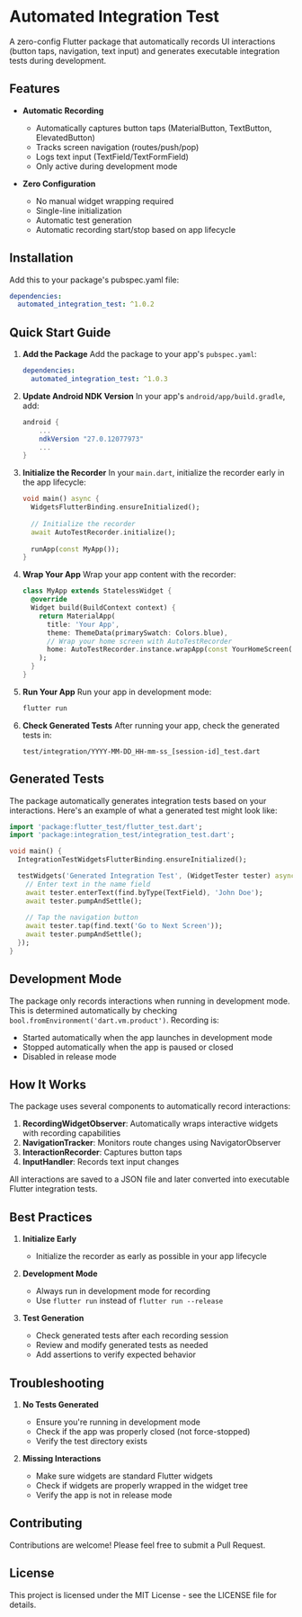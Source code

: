 # Automated Integration Test

A zero-config Flutter package that automatically records UI interactions (button taps, navigation, text input) and generates executable integration tests during development.

## Features

- **Automatic Recording**
  - Automatically captures button taps (MaterialButton, TextButton, ElevatedButton)
  - Tracks screen navigation (routes/push/pop)
  - Logs text input (TextField/TextFormField)
  - Only active during development mode

- **Zero Configuration**
  - No manual widget wrapping required
  - Single-line initialization
  - Automatic test generation
  - Automatic recording start/stop based on app lifecycle

## Installation

Add this to your package's pubspec.yaml file:

```yaml
dependencies:
  automated_integration_test: ^1.0.2
```

## Quick Start Guide

1. **Add the Package**
   Add the package to your app's `pubspec.yaml`:
   ```yaml
   dependencies:
     automated_integration_test: ^1.0.3
   ```

2. **Update Android NDK Version**
   In your app's `android/app/build.gradle`, add:
   ```gradle
   android {
       ...
       ndkVersion "27.0.12077973"
       ...
   }
   ```

3. **Initialize the Recorder**
   In your `main.dart`, initialize the recorder early in the app lifecycle:
   ```dart
   void main() async {
     WidgetsFlutterBinding.ensureInitialized();
     
     // Initialize the recorder
     await AutoTestRecorder.initialize();
     
     runApp(const MyApp());
   }
   ```

4. **Wrap Your App**
   Wrap your app content with the recorder:
   ```dart
   class MyApp extends StatelessWidget {
     @override
     Widget build(BuildContext context) {
       return MaterialApp(
         title: 'Your App',
         theme: ThemeData(primarySwatch: Colors.blue),
         // Wrap your home screen with AutoTestRecorder
         home: AutoTestRecorder.instance.wrapApp(const YourHomeScreen()),
       );
     }
   }
   ```

5. **Run Your App**
   Run your app in development mode:
   ```bash
   flutter run
   ```

6. **Check Generated Tests**
   After running your app, check the generated tests in:
   ```
   test/integration/YYYY-MM-DD_HH-mm-ss_[session-id]_test.dart
   ```

## Generated Tests

The package automatically generates integration tests based on your interactions. Here's an example of what a generated test might look like:

```dart
import 'package:flutter_test/flutter_test.dart';
import 'package:integration_test/integration_test.dart';

void main() {
  IntegrationTestWidgetsFlutterBinding.ensureInitialized();

  testWidgets('Generated Integration Test', (WidgetTester tester) async {
    // Enter text in the name field
    await tester.enterText(find.byType(TextField), 'John Doe');
    await tester.pumpAndSettle();
    
    // Tap the navigation button
    await tester.tap(find.text('Go to Next Screen'));
    await tester.pumpAndSettle();
  });
}
```

## Development Mode

The package only records interactions when running in development mode. This is determined automatically by checking `bool.fromEnvironment('dart.vm.product')`. Recording is:
- Started automatically when the app launches in development mode
- Stopped automatically when the app is paused or closed
- Disabled in release mode

## How It Works

The package uses several components to automatically record interactions:

1. **RecordingWidgetObserver**: Automatically wraps interactive widgets with recording capabilities
2. **NavigationTracker**: Monitors route changes using NavigatorObserver
3. **InteractionRecorder**: Captures button taps
4. **InputHandler**: Records text input changes

All interactions are saved to a JSON file and later converted into executable Flutter integration tests.

## Best Practices

1. **Initialize Early**
   - Initialize the recorder as early as possible in your app lifecycle

2. **Development Mode**
   - Always run in development mode for recording
   - Use `flutter run` instead of `flutter run --release`

3. **Test Generation**
   - Check generated tests after each recording session
   - Review and modify generated tests as needed
   - Add assertions to verify expected behavior

## Troubleshooting

1. **No Tests Generated**
   - Ensure you're running in development mode
   - Check if the app was properly closed (not force-stopped)
   - Verify the test directory exists

2. **Missing Interactions**
   - Make sure widgets are standard Flutter widgets
   - Check if widgets are properly wrapped in the widget tree
   - Verify the app is not in release mode

## Contributing

Contributions are welcome! Please feel free to submit a Pull Request.

## License

This project is licensed under the MIT License - see the LICENSE file for details.
